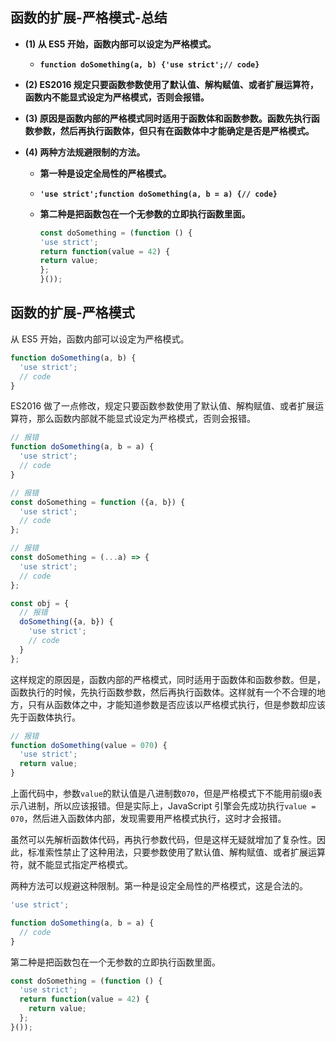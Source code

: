 ## 函数的扩展-严格模式-总结

- **(1) 从 ES5 开始，函数内部可以设定为严格模式。**
  
  - **`function doSomething(a, b) {'use strict';// code}`**

- **(2) ES2016 规定只要函数参数使用了默认值、解构赋值、或者扩展运算符，函数内不能显式设定为严格模式，否则会报错。**

- **(3) 原因是函数内部的严格模式同时适用于函数体和函数参数。函数先执行函数参数，然后再执行函数体，但只有在函数体中才能确定是否是严格模式。**

- **(4) 两种方法规避限制的方法。**
  
  - **第一种是设定全局性的严格模式。**
  
  - **`'use strict';function doSomething(a, b = a) {// code}`**
  
  - **第二种是把函数包在一个无参数的立即执行函数里面。**
    
    ```javascript
    const doSomething = (function () {
    'use strict';
    return function(value = 42) {
    return value;
    };
    }());
    ```

## 函数的扩展-严格模式

从 ES5 开始，函数内部可以设定为严格模式。

```javascript
function doSomething(a, b) {
  'use strict';
  // code
}
```

ES2016 做了一点修改，规定只要函数参数使用了默认值、解构赋值、或者扩展运算符，那么函数内部就不能显式设定为严格模式，否则会报错。

```javascript
// 报错
function doSomething(a, b = a) {
  'use strict';
  // code
}

// 报错
const doSomething = function ({a, b}) {
  'use strict';
  // code
};

// 报错
const doSomething = (...a) => {
  'use strict';
  // code
};

const obj = {
  // 报错
  doSomething({a, b}) {
    'use strict';
    // code
  }
};
```

这样规定的原因是，函数内部的严格模式，同时适用于函数体和函数参数。但是，函数执行的时候，先执行函数参数，然后再执行函数体。这样就有一个不合理的地方，只有从函数体之中，才能知道参数是否应该以严格模式执行，但是参数却应该先于函数体执行。

```javascript
// 报错
function doSomething(value = 070) {
  'use strict';
  return value;
}
```

上面代码中，参数`value`的默认值是八进制数`070`，但是严格模式下不能用前缀`0`表示八进制，所以应该报错。但是实际上，JavaScript 引擎会先成功执行`value = 070`，然后进入函数体内部，发现需要用严格模式执行，这时才会报错。

虽然可以先解析函数体代码，再执行参数代码，但是这样无疑就增加了复杂性。因此，标准索性禁止了这种用法，只要参数使用了默认值、解构赋值、或者扩展运算符，就不能显式指定严格模式。

两种方法可以规避这种限制。第一种是设定全局性的严格模式，这是合法的。

```javascript
'use strict';

function doSomething(a, b = a) {
  // code
}
```

第二种是把函数包在一个无参数的立即执行函数里面。

```javascript
const doSomething = (function () {
  'use strict';
  return function(value = 42) {
    return value;
  };
}());
```
